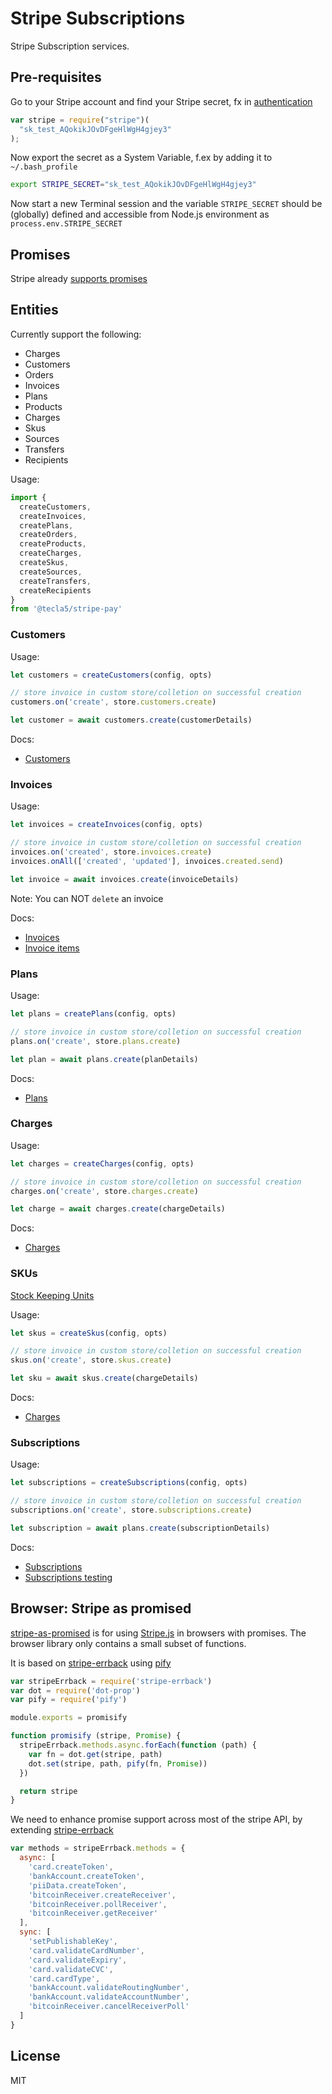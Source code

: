# Stripe Subscriptions

Stripe Subscription services.

## Pre-requisites

Go to your Stripe account and find your Stripe secret, fx in [authentication](https://stripe.com/docs/api#authentication)

```js
var stripe = require("stripe")(
  "sk_test_AQokikJOvDFgeHlWgH4gjey3"
);
```

Now export the secret as a System Variable, f.ex by adding it to `~/.bash_profile`

```bash
export STRIPE_SECRET="sk_test_AQokikJOvDFgeHlWgH4gjey3"
```

Now start a new Terminal session and the variable `STRIPE_SECRET` should be (globally) defined and accessible from Node.js environment as `process.env.STRIPE_SECRET`

## Promises

Stripe already [supports promises](https://github.com/stripe/stripe-node#using-promises)

## Entities

Currently support the following:

- Charges
- Customers
- Orders
- Invoices
- Plans
- Products
- Charges
- Skus
- Sources
- Transfers
- Recipients

Usage:

```js
import {
  createCustomers,
  createInvoices,
  createPlans,
  createOrders,
  createProducts,
  createCharges,
  createSkus,
  createSources,
  createTransfers,
  createRecipients
}
from '@tecla5/stripe-pay'
```

### Customers

Usage:

```js
let customers = createCustomers(config, opts)

// store invoice in custom store/colletion on successful creation
customers.on('create', store.customers.create)

let customer = await customers.create(customerDetails)
```

Docs:

- [Customers](https://stripe.com/docs/api#customers)

### Invoices

Usage:

```js
let invoices = createInvoices(config, opts)

// store invoice in custom store/colletion on successful creation
invoices.on('created', store.invoices.create)
invoices.onAll(['created', 'updated'], invoices.created.send)

let invoice = await invoices.create(invoiceDetails)
```

Note: You can NOT `delete` an invoice

Docs:

- [Invoices](https://stripe.com/docs/api#invoices)
- [Invoice items](https://stripe.com/docs/api#invoiceitems)

### Plans

Usage:

```js
let plans = createPlans(config, opts)

// store invoice in custom store/colletion on successful creation
plans.on('create', store.plans.create)

let plan = await plans.create(planDetails)
```

Docs:

- [Plans](https://stripe.com/docs/api#plans)

### Charges

Usage:

```js
let charges = createCharges(config, opts)

// store invoice in custom store/colletion on successful creation
charges.on('create', store.charges.create)

let charge = await charges.create(chargeDetails)
```

Docs:

- [Charges](https://stripe.com/docs/api#charges)

### SKUs

[Stock Keeping Units](https://en.wikipedia.org/wiki/Stock_keeping_unit)

Usage:

```js
let skus = createSkus(config, opts)

// store invoice in custom store/colletion on successful creation
skus.on('create', store.skus.create)

let sku = await skus.create(chargeDetails)
```

Docs:

- [Charges](https://stripe.com/docs/api#charges)

### Subscriptions

Usage:

```js
let subscriptions = createSubscriptions(config, opts)

// store invoice in custom store/colletion on successful creation
subscriptions.on('create', store.subscriptions.create)

let subscription = await plans.create(subscriptionDetails)
```

Docs:

- [Subscriptions](https://stripe.com/docs/api#subscriptions)
- [Subscriptions testing](https://stripe.com/docs/subscriptions/testing)

## Browser: Stripe as promised

[stripe-as-promised](https://www.npmjs.com/package/stripe-as-promised) is for using [Stripe.js](https://stripe.com/docs/stripe.js) in browsers with promises. The browser library only contains a small subset of functions.

It is based on [stripe-errback](https://github.com/bendrucker/stripe-errback/blob/master/index.js) using [pify](https://www.npmjs.com/package/pify)

```js
var stripeErrback = require('stripe-errback')
var dot = require('dot-prop')
var pify = require('pify')

module.exports = promisify

function promisify (stripe, Promise) {
  stripeErrback.methods.async.forEach(function (path) {
    var fn = dot.get(stripe, path)
    dot.set(stripe, path, pify(fn, Promise))
  })

  return stripe
}
```

We need to enhance promise support across most of the stripe API, by extending [stripe-errback](https://github.com/bendrucker/stripe-errback)

```js
var methods = stripeErrback.methods = {
  async: [
    'card.createToken',
    'bankAccount.createToken',
    'piiData.createToken',
    'bitcoinReceiver.createReceiver',
    'bitcoinReceiver.pollReceiver',
    'bitcoinReceiver.getReceiver'
  ],
  sync: [
    'setPublishableKey',
    'card.validateCardNumber',
    'card.validateExpiry',
    'card.validateCVC',
    'card.cardType',
    'bankAccount.validateRoutingNumber',
    'bankAccount.validateAccountNumber',
    'bitcoinReceiver.cancelReceiverPoll'
  ]
}
```

## License

MIT